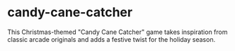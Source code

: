# candy-cane-catcher
This Christmas-themed "Candy Cane Catcher" game takes inspiration from classic arcade originals and adds a festive twist for the holiday season.
